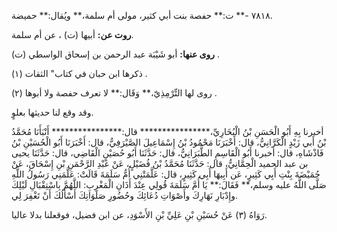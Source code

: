 ٧٨١٨ -** ت:** حفصة بنت أبي كثير، مولى أم سلمة،** ويُقال:** حميضة.

**روت عن:** أبيها (ت) ، عن أم سلمة.

**روى عنها:** أبو شَيْبَة عبد الرحمن بن إسحاق الواسطي (ت) .

ذكرها ابن حبان في كتاب" الثقات (١) .

روى لها التِّرْمِذِيّ،** وَقَال:** لا تعرف حفصة ولا أبوها (٢) .

وقد وقع لنا حديثها بعلوٍ.

أخبرنا بِهِ أَبُو الْحَسَنِ بْنُ الْبُخَارِيِّ،**************** قال:**************** أَنْبَأَنَا مُحَمَّدُ بْنُ أَبي زَيْدٍ الْكَرَّانِيُّ، قال: أَخْبَرَنَا مَحْمُودُ بْنُ إِسْمَاعِيلَ الصَّيْرَفِيُّ، قال: أَخْبَرَنَا أَبُو الْحُسَيْنِ بْنُ فَاذْشَاهِ، قال: أخبرنا أَبُو الْقَاسِمِ الطَّبَرَانِيُّ، قال: حَدَّثَنَا أَبُو حُصَيْنٍ الْقَاضِي، قال: حَدَّثَنَا يحيى بن عبد الحميد الْحِمَّانِيُّ، قال: حَدَّثَنَا مُحَمَّدُ بْنُ فُضَيْلٍ، عَنْ عَبْدِ الرَّحْمَنِ بْنِ إِسْحَاقَ، عَنْ حُمَيْضَةَ بِنْتِ أَبِي كَثِيرٍ، عَن أَبِيهَا أَبِي كَثِيرٍ، قال: عَلَّمَتْنِي أُمُّ سَلَمَةَ قَالَتْ: عَلَّمَنِي رَسُولُ اللَّهِ صَلَّى اللَّهُ عليه وسلم،** فَقَالَ:** يَا أُمَّ سَلَمَةَ قُولِي عِنْدَ أَذَانِ الْمَغْرِبِ: اللَّهُمَّ بِاسْتِقْبَالِ لَيْلِكَ وإِدْبَارِ نَهَارِكَ وأَصْوَاتِ دُعَائِكَ وحُضُورِ صَلَوَاتِكَ أَسْأَلُكَ أَنْ تَغْفِرَ لِي.

رَوَاهُ (٣) عَنْ حُسَيْنِ بْنِ عَلِيِّ بْنِ الأَسْوَدِ، عن ابن فضيل، فوقعلنا بدلا عاليا.